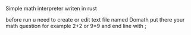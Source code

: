 Simple math interpreter writen in rust

before run u need to create or edit text file named Domath
put there your math question for example 2+2 or 9*9 and end line with ;
